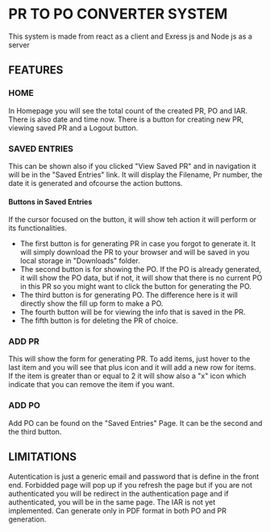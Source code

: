 # PR TO PO CONVERTER SYSTEM

This system is made from react as a client and Exress js and Node js as a server

## FEATURES

### HOME

In Homepage you will see the total count of the created PR, PO and IAR. There is also date and time now. There is a button for creating new PR, viewing saved PR and a Logout button.

### SAVED ENTRIES

This can be shown also if you clicked "View Saved PR" and in navigation it will be in the "Saved Entries" link. It will display the Filename, Pr number, the date it is generated and ofcourse the action buttons.

#### Buttons in Saved Entries

If the cursor focused on the button, it will show teh action it will perform or its functionalities.

- The first button is for generating PR in case you forgot to generate it. It will simply download the PR to your browser and will be saved in you local storage in "Downloads" folder.
- The second button is for showing the PO. If the PO is already generated, it will show the PO data, but if not, it will show that there is no current PO in this PR so you might want to click the button for generating the PO.
- The third button is for generating PO. The difference here is it will directly show the fill up form to make a PO.
- The fourth button will be for viewing the info that is saved in the PR.
- The fifth button is for deleting the PR of choice.

### ADD PR

This will show the form for generating PR. To add items, just hover to the last item and you will see that plus icon and it will add a new row for items. If the item is greater than or equal to 2 it will show also a "x" icon which indicate that you can remove the item if you want.

### ADD PO

Add PO can be found on the "Saved Entries" Page. It can be the second and the third button.

## LIMITATIONS

Autentication is just a generic email and password that is define in the front end. Forbidded page will pop up if you refresh the page but if you are not authenticated you will be redirect in the authentication page and if authenticated, you will be in the same page. The IAR is not yet implemented. Can generate only in PDF format in both PO and PR generation.

##
